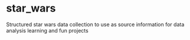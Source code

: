 # star_wars
Structured star wars data collection to use as source information for data analysis learning and fun projects
